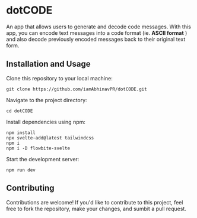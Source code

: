 # dotCODE

An app that allows users to generate and decode code messages. With this app, you can encode text messages into a code format (ie. **ASCII format** ) and also decode previously encoded messages back to their original text form.

## Installation and Usage

Clone this repository to your local machine:
```
git clone https://github.com/iamAbhinavPR/dotCODE.git
```
Navigate to the project directory:
```
cd dotCODE
```
Install dependencies using npm:
```
npm install
npx svelte-add@latest tailwindcss
npm i
npm i -D flowbite-svelte
```
Start the development server:
```
npm run dev
```
## Contributing

Contributions are welcome! If you'd like to contribute to this project, feel free to fork the repository, make your changes, and sumbit a pull request.
